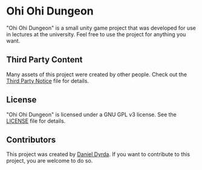 # Ohi Ohi Dungeon

"Ohi Ohi Dungeon" is a small unity game project that was developed for use in lectures at the university. Feel free to use the project for anything you want.

## Third Party Content

Many assets of this project were created by other people. Check out the [Third Party Notice](/ThirdPartyNotice.md) file for details.

## License

"Ohi Ohi Dungeon" is licensed under a GNU GPL v3 license. See the [LICENSE](/LICENSE) file for details.

## Contributors

This project was created by [Daniel Dyrda](https://dyrda.io). If you want to contribute to this project, you are welcome to do so.
